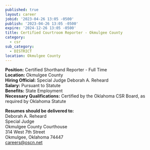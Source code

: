 ```yaml
---
published: true
layout: career
jobid: '2023-04-26 13:05 -0500'
publish: '2023-04-26 13:05 -0500'
expire: '2024-12-26 13:05 -0500'
title: Certified Courtroom Reporter - Okmulgee County
category:
  - csr
sub_category:
  - DISTRICT
location: Okmulgee County
---
```

**Position:** Certified Shorthand Reporter - Full Time  
**Location:** Okmulgee County  
**Hiring Official:** Special Judge Deborah A. Reheard  
**Salary:** Pursuant to Statute  
**Benefits:** State Employment  
**Necessary Qualifications:** Certified by the Oklahoma CSR Board, as required by Oklahoma Statute

**Resumes should be delivered to:**  
Deborah A. Reheard    
Special Judge  
Okmulgee County Courthouse  
314 West 7th Street  
Okmulgee, Oklahoma  74447  
[careers@oscn.net](mailto:careers@oscn.net?subject=okmulgee-county-reporter)
